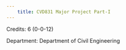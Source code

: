 ```yaml
---
    title: CVD831 Major Project Part-I
---
```

Credits: 6 (0-0-12)

Department: Department of Civil Engineering

